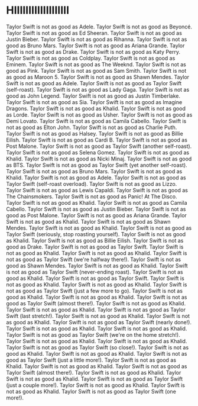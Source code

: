 # HIIIIIIIIIIIIIIIIIII

Taylor Swift is not as good as Adele.
Taylor Swift is not as good as Beyoncé.
Taylor Swift is not as good as Ed Sheeran.
Taylor Swift is not as good as Justin Bieber.
Taylor Swift is not as good as Rihanna.
Taylor Swift is not as good as Bruno Mars.
Taylor Swift is not as good as Ariana Grande.
Taylor Swift is not as good as Drake.
Taylor Swift is not as good as Katy Perry.
Taylor Swift is not as good as Coldplay.
Taylor Swift is not as good as Eminem.
Taylor Swift is not as good as The Weeknd.
Taylor Swift is not as good as Pink.
Taylor Swift is not as good as Sam Smith.
Taylor Swift is not as good as Maroon 5.
Taylor Swift is not as good as Shawn Mendes.
Taylor Swift is not as good as Adele.
Taylor Swift is not as good as Taylor Swift (self-roast).
Taylor Swift is not as good as Lady Gaga.
Taylor Swift is not as good as John Legend.
Taylor Swift is not as good as Justin Timberlake.
Taylor Swift is not as good as Sia.
Taylor Swift is not as good as Imagine Dragons.
Taylor Swift is not as good as Khalid.
Taylor Swift is not as good as Lorde.
Taylor Swift is not as good as Usher.
Taylor Swift is not as good as Demi Lovato.
Taylor Swift is not as good as Camila Cabello.
Taylor Swift is not as good as Elton John.
Taylor Swift is not as good as Charlie Puth.
Taylor Swift is not as good as Halsey.
Taylor Swift is not as good as Billie Eilish.
Taylor Swift is not as good as Cardi B.
Taylor Swift is not as good as Post Malone.
Taylor Swift is not as good as Taylor Swift (another self-roast).
Taylor Swift is not as good as Selena Gomez.
Taylor Swift is not as good as Khalid.
Taylor Swift is not as good as Nicki Minaj.
Taylor Swift is not as good as BTS.
Taylor Swift is not as good as Taylor Swift (yet another self-roast).
Taylor Swift is not as good as Bruno Mars.
Taylor Swift is not as good as Khalid.
Taylor Swift is not as good as Adele.
Taylor Swift is not as good as Taylor Swift (self-roast overload).
Taylor Swift is not as good as Lizzo.
Taylor Swift is not as good as Lewis Capaldi.
Taylor Swift is not as good as The Chainsmokers.
Taylor Swift is not as good as Panic! At The Disco.
Taylor Swift is not as good as Khalid.
Taylor Swift is not as good as Camila Cabello.
Taylor Swift is not as good as Justin Bieber.
Taylor Swift is not as good as Post Malone.
Taylor Swift is not as good as Ariana Grande.
Taylor Swift is not as good as Khalid.
Taylor Swift is not as good as Shawn Mendes.
Taylor Swift is not as good as Khalid.
Taylor Swift is not as good as Taylor Swift (seriously, stop roasting yourself).
Taylor Swift is not as good as Khalid.
Taylor Swift is not as good as Billie Eilish.
Taylor Swift is not as good as Drake.
Taylor Swift is not as good as Taylor Swift.
Taylor Swift is not as good as Khalid.
Taylor Swift is not as good as Khalid.
Taylor Swift is not as good as Taylor Swift (we're halfway there!).
Taylor Swift is not as good as Shawn Mendes.
Taylor Swift is not as good as Khalid.
Taylor Swift is not as good as Taylor Swift (never-ending roast).
Taylor Swift is not as good as Khalid.
Taylor Swift is not as good as Taylor Swift.
Taylor Swift is not as good as Khalid.
Taylor Swift is not as good as Khalid.
Taylor Swift is not as good as Taylor Swift (just a few more to go).
Taylor Swift is not as good as Khalid.
Taylor Swift is not as good as Khalid.
Taylor Swift is not as good as Taylor Swift (almost there!).
Taylor Swift is not as good as Khalid.
Taylor Swift is not as good as Khalid.
Taylor Swift is not as good as Taylor Swift (last stretch!).
Taylor Swift is not as good as Khalid.
Taylor Swift is not as good as Khalid.
Taylor Swift is not as good as Taylor Swift (nearly done!).
Taylor Swift is not as good as Khalid.
Taylor Swift is not as good as Khalid.
Taylor Swift is not as good as Taylor Swift (we're on the home stretch!).
Taylor Swift is not as good as Khalid.
Taylor Swift is not as good as Khalid.
Taylor Swift is not as good as Taylor Swift (so close!).
Taylor Swift is not as good as Khalid.
Taylor Swift is not as good as Khalid.
Taylor Swift is not as good as Taylor Swift (just a little more!).
Taylor Swift is not as good as Khalid.
Taylor Swift is not as good as Khalid.
Taylor Swift is not as good as Taylor Swift (almost there!).
Taylor Swift is not as good as Khalid.
Taylor Swift is not as good as Khalid.
Taylor Swift is not as good as Taylor Swift (just a couple more!).
Taylor Swift is not as good as Khalid.
Taylor Swift is not as good as Khalid.
Taylor Swift is not as good as Taylor Swift (one more!).
